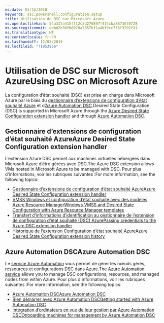 ```yaml
---
ms.date: 03/15/2018
keywords: dsc,powershell,configuration,setup
title: Utilisation de DSC sur Microsoft Azure
ms.openlocfilehash: 54a317a415ff12c3d270897f414cba88716f0728
ms.sourcegitcommit: debd2b38fb8070a7357bf1a4bf9cc736f3702f31
ms.translationtype: HT
ms.contentlocale: fr-FR
ms.lasthandoff: 12/05/2019
ms.locfileid: "71953956"
---
```

# <a name="using-dsc-on-microsoft-azure"></a><span data-ttu-id="dc16a-103">Utilisation de DSC sur Microsoft Azure</span><span class="sxs-lookup"><span data-stu-id="dc16a-103">Using DSC on Microsoft Azure</span></span>

<span data-ttu-id="dc16a-104">La configuration d’état souhaité (DSC) est prise en charge dans Microsoft Azure par le biais du [gestionnaire d’extensions de configuration d’état souhaité Azure](/azure/virtual-machines/extensions/dsc-overview) et d’[Azure Automation DSC](/azure/automation/automation-dsc-overview).</span><span class="sxs-lookup"><span data-stu-id="dc16a-104">Desired State Configuration (DSC) is supported in Microsoft Azure through the [Azure Desired State Configuration extension handler](/azure/virtual-machines/extensions/dsc-overview) and through [Azure Automation DSC](/azure/automation/automation-dsc-overview).</span></span>

## <a name="azure-desired-state-configuration-extension-handler"></a><span data-ttu-id="dc16a-105">Gestionnaire d’extensions de configuration d’état souhaité Azure</span><span class="sxs-lookup"><span data-stu-id="dc16a-105">Azure Desired State Configuration extension handler</span></span>

<span data-ttu-id="dc16a-106">L’extension Azure DSC permet aux machines virtuelles hébergées dans Microsoft Azure d’être gérées avec DSC.</span><span class="sxs-lookup"><span data-stu-id="dc16a-106">The Azure DSC extension allows VMs hosted in Microsoft Azure to be managed with DSC.</span></span>
<span data-ttu-id="dc16a-107">Pour plus d'informations, voir les rubriques suivantes :</span><span class="sxs-lookup"><span data-stu-id="dc16a-107">For more information, see the following topics:</span></span>

- [<span data-ttu-id="dc16a-108">Gestionnaire d’extensions de configuration d’état souhaité Azure</span><span class="sxs-lookup"><span data-stu-id="dc16a-108">Azure Desired State Configuration extension handler</span></span>](/azure/virtual-machines/extensions/dsc-overview)
- [<span data-ttu-id="dc16a-109">VMSS Windows et configuration d’état souhaité avec des modèles Azure Resource Manager</span><span class="sxs-lookup"><span data-stu-id="dc16a-109">Windows VMSS and Desired State Configuration with Azure Resource Manager templates</span></span>](/azure/virtual-machines/extensions/dsc-template)
- [<span data-ttu-id="dc16a-110">Transfert d’informations d’identification au gestionnaire de l’extension de configuration d’état souhaité (DSC) Azure</span><span class="sxs-lookup"><span data-stu-id="dc16a-110">Passing credentials to the Azure DSC extension handler</span></span>](/azure/virtual-machines/extensions/dsc-credentials)
- [<span data-ttu-id="dc16a-111">Historique de l’extension Configuration d’état souhaité Azure</span><span class="sxs-lookup"><span data-stu-id="dc16a-111">Azure Desired State Configuration extension history</span></span>](azureDscexthistory.md)

## <a name="azure-automation-dsc"></a><span data-ttu-id="dc16a-112">Azure Automation DSC</span><span class="sxs-lookup"><span data-stu-id="dc16a-112">Azure Automation DSC</span></span>

<span data-ttu-id="dc16a-113">Le [service Azure Automation](https://azure.microsoft.com/en-us/services/automation/) vous permet de gérer les nœuds gérés, ressources et configurations DSC dans Azure.</span><span class="sxs-lookup"><span data-stu-id="dc16a-113">The [Azure Automation service](https://azure.microsoft.com/en-us/services/automation/) allows you to manage DSC configurations, resources, and managed nodes from within Azure.</span></span> <span data-ttu-id="dc16a-114">Pour plus d'informations, voir les rubriques suivantes :</span><span class="sxs-lookup"><span data-stu-id="dc16a-114">For more information, see the following topics:</span></span>

- [<span data-ttu-id="dc16a-115">Azure Automation DSC</span><span class="sxs-lookup"><span data-stu-id="dc16a-115">Azure Automation DSC</span></span>](/azure/automation/automation-dsc-overview)
- [<span data-ttu-id="dc16a-116">Bien démarrer avec Azure Automation DSC</span><span class="sxs-lookup"><span data-stu-id="dc16a-116">Getting started with Azure Automation DSC</span></span>](/azure/automation/automation-dsc-getting-started)
- [<span data-ttu-id="dc16a-117">Intégration d’ordinateurs en vue de leur gestion par Azure Automation DSC</span><span class="sxs-lookup"><span data-stu-id="dc16a-117">Onboarding machines for management by Azure Automation DSC</span></span>](/azure/automation/automation-dsc-onboarding)